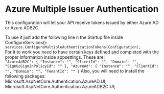 # Azure Multiple Issuer Authentication

This configuration will let your API receive tokens issued by either Azure AD or Azure ADB2C.

To use it just add the following line n the Startup file inside ConfigureServices():  
           ```
            services.ConfigureMultipleAuthenticationTokens(Configuration);
           ```  
For it to work you need to have certain keys defined and completed with the proper information inside appsettings. These are:  
            ```
                "AzureAdB2C": {
                    "Instance": "",
                    "ClientId": "",
                    "Domain": "",
                    "SignUpSignInPolicyId": ""
                },
                "AzureAd": {
                    "Instance": "",
                    "ClientId": "",
                    "Domain": "",
                    "TenantId": ""
                }
            ```
Also, you will need to install the following packages:  
    Microsoft.AspNetCore.Authentication.AzureAD.UI;  
    Microsoft.AspNetCore.Authentication.AzureADB2C.UI;  